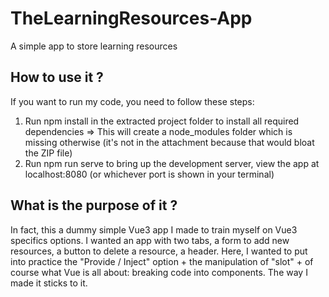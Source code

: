 # TheLearningResources-App
A simple app to store learning resources

## How to use it ?
If you want to run my code, you need to follow these steps:
1. Run npm install in the extracted project folder to install all required dependencies => This
will create a node_modules folder which is missing otherwise (it's not in the attachment because that would bloat the ZIP file)
2. Run npm run serve to bring up the development server, view the app at localhost:8080
(or whichever port is shown in your terminal)

## What is the purpose of it ?
In fact, this a dummy simple Vue3 app I made to train myself on Vue3 specifics options. 
I wanted an app with two tabs, a form to add new resources, a button to delete a resource, a header.
Here, I wanted to put into practice the "Provide / Inject" option + the manipulation of "slot" + of course what Vue is all about: breaking code into components.
The way I made it sticks to it. 
